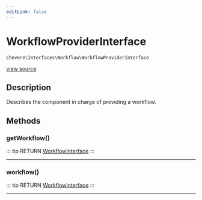 ```yaml
---
editLink: false
---
```


# WorkflowProviderInterface

`Chevere\Interfaces\Workflow\WorkflowProviderInterface`

[view source](https://github.com/chevere/chevere/blob/master/Workflow/WorkflowProviderInterface.php)

## Description

Describes the component in charge of providing a workflow.

## Methods

### getWorkflow()

::: tip RETURN
[WorkflowInterface](./WorkflowInterface.md)
:::

---

### workflow()

::: tip RETURN
[WorkflowInterface](./WorkflowInterface.md)
:::

---
